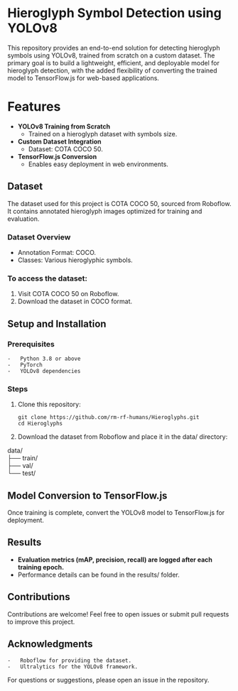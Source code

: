 # Hieroglyph Symbol Detection using YOLOv8

This repository provides an end-to-end solution for detecting hieroglyph symbols using YOLOv8, trained from scratch on a custom dataset. The primary goal is to build a lightweight, efficient, and deployable model for hieroglyph detection, with the added flexibility of converting the trained model to TensorFlow.js for web-based applications.

# Features
	
 - **YOLOv8 Training from Scratch**
 	- Trained on a hieroglyph dataset with symbols size.
 - **Custom Dataset Integration**
	- Dataset: COTA COCO 50.
 - **TensorFlow.js Conversion**
   	- Enables easy deployment in web environments.

## Dataset

The dataset used for this project is COTA COCO 50, sourced from Roboflow. It contains annotated hieroglyph images optimized for training and evaluation.

### Dataset Overview
-	Annotation Format: COCO.
-	Classes: Various hieroglyphic symbols.

### To access the dataset:
1.	Visit COTA COCO 50 on Roboflow.
2.	Download the dataset in COCO format.

## Setup and Installation

### Prerequisites
	-	Python 3.8 or above
	-	PyTorch
	-	YOLOv8 dependencies

### Steps
1.	Clone this repository:

		git clone https://github.com/rm-rf-humans/Hieroglyphs.git  
		cd Hieroglyphs  


2.    Download the dataset from Roboflow and place it in the data/ directory:

data/  
├── train/  
├── val/  
└── test/  


## Model Conversion to TensorFlow.js

Once training is complete, convert the YOLOv8 model to TensorFlow.js for deployment.

## Results
- **Evaluation metrics (mAP, precision, recall) are logged after each training epoch.**
- Performance details can be found in the results/ folder.

## Contributions

Contributions are welcome! Feel free to open issues or submit pull requests to improve this project.

## Acknowledgments
	- 	Roboflow for providing the dataset.
	-	Ultralytics for the YOLOv8 framework.

For questions or suggestions, please open an issue in the repository.
